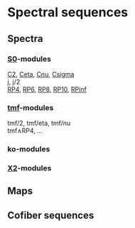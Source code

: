 # Spectral sequences
## Spectra
### [S0](./mix/S0_ss/index.html)-modules
[C2](./mix/C2_ss/index.html), [Ceta](./mix/Ceta_ss/index.html), [Cnu](./mix/Cnu_ss/index.html), [Csigma](./mix/Csigma_ss/index.html)<br>
[j](./mix/j_ss/index.html), j/2<br>
[RP4](./mix/RP1_4_ss/index.html), [RP6](./mix/RP1_6_ss/index.html), [RP8](./mix/RP1_8_ss/index.html), [RP10](./mix/RP1_10_ss/index.html), [RPinf](./mix/RP1_383_ss/index.html)

### [tmf](./mix/tmf_ss/index.html)-modules
tmf/2, tmf/eta, tmf/nu<br>
tmf∧RP4, ...

### ko-modules

### [X2](./mix/X2_ss/index.html)-modules

## Maps

## Cofiber sequences
